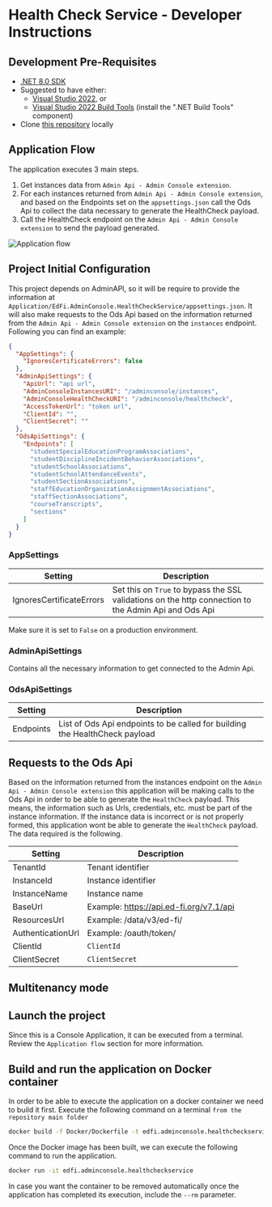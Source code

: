 # Health Check Service - Developer Instructions

## Development Pre-Requisites

- [.NET 8.0 SDK](https://dotnet.microsoft.com/download/dotnet/8.0)
- Suggested to have either:
  - [Visual Studio 2022](https://visualstudio.microsoft.com/downloads), or
  - [Visual Studio 2022 Build
    Tools](https://visualstudio.microsoft.com/downloads/#build-tools-for-visual-studio-2022)
    (install the ".NET Build Tools" component)
- Clone [this
  repository](https://github.com/Ed-Fi-Alliance-OSS/Ed-Fi-Admin-Console-Services.git) locally

## Application Flow

The application executes 3 main steps.

1. Get instances data from `Admin Api - Admin Console extension`.
2. For each instances returned from `Admin Api - Admin Console extension`, and based on the Endpoints set on the `appsettings.json` call the Ods Api to collect the data necessary to generate the HealthCheck payload.
3. Call the HealthCheck endpoint on the `Admin Api - Admin Console extension` to send the payload generated. 

![Application flow](AdminConsoleHealthCheckProcessDiagram.png)

## Project Initial Configuration

This project depends on AdminAPI, so it will be require to provide the information at `Application/EdFi.AdminConsole.HealthCheckService/appsettings.json`.
It will also make requests to the Ods Api based on the information returned from the `Admin Api - Admin Console extension` on the `instances` endpoint.
Following you can find an example:

```json
{
  "AppSettings": {
    "IgnoresCertificateErrors": false
  },
  "AdminApiSettings": {
    "ApiUrl": "api url",
    "AdminConsoleInstancesURI": "/adminconsole/instances",
    "AdminConsoleHealthCheckURI": "/adminconsole/healthcheck",
    "AccessTokenUrl": "token url",
    "ClientId": "",
    "ClientSecret": ""
  },
  "OdsApiSettings": {
    "Endpoints": [
      "studentSpecialEducationProgramAssociations",
      "studentDisciplineIncidentBehaviorAssociations",
      "studentSchoolAssociations",
      "studentSchoolAttendanceEvents",
      "studentSectionAssociations",
      "staffEducationOrganizationAssignmentAssociations",
      "staffSectionAssociations",
      "courseTranscripts",
      "sections"
    ]
  }
}
```

### AppSettings

|Setting|Description|
|---|---|
|IgnoresCertificateErrors|Set this on `True` to bypass the SSL validations on the http connection to the Admin Api and Ods Api|

Make sure it is set to `False` on a production environment. 

### AdminApiSettings

Contains all the necessary information to get connected to the Admin Api. 

### OdsApiSettings

|Setting|Description|
|---|---|
|Endpoints|List of Ods Api endpoints to be called for building the HealthCheck payload|

## Requests to the Ods Api

Based on the information returned from the instances endpoint on the `Admin Api - Admin Console extension` this application will be making calls to the Ods Api in order to be able to generate the `HealthCheck` payload.
This means, the information such as Urls, credentials, etc. must be part of the instance information. If the instance data is incorrect or is not properly formed, this application wont be able to generate the `HealthCheck` payload.
The data required is the following.

|Setting|Description|
|---|---|
|TenantId|Tenant identifier|
|InstanceId|Instance identifier|
|InstanceName|Instance name|
|BaseUrl|Example: https://api.ed-fi.org/v7.1/api|
|ResourcesUrl|Example: /data/v3/ed-fi/|
|AuthenticationUrl|Example: /oauth/token/|
|ClientId|`ClientId`|
|ClientSecret|`ClientSecret`|

## Multitenancy mode



## Launch the project

Since this is a Console Application, it can be executed from a terminal. Review the `Application flow` section for more information. 

## Build and run the application on Docker container

In order to be able to execute the application on a docker container we need to build it first.
Execute the following command on a terminal `from the repository main folder`

```bash
docker build -f Docker/Dockerfile -t edfi.adminconsole.healthcheckservice .
```

Once the Docker image has been built, we can execute the following command to run the application.

```bash
docker run -it edfi.adminconsole.healthcheckservice
```

In case you want the container to be removed automatically once the application has completed its execution, include the `--rm` parameter. 
